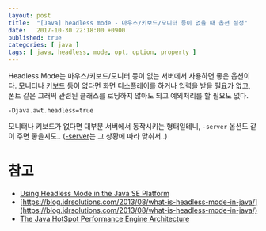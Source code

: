 ```yaml
---
layout: post
title:  "[Java] headless mode - 마우스/키보드/모니터 등이 없을 때 옵션 설정"
date:   2017-10-30 22:18:00 +0900
published: true
categories: [ java ]
tags: [ java, headless, mode, opt, option, property ]
---
```


Headless Mode는 마우스/키보드/모니터 등이 없는 서버에서 사용하면 좋은 옵션이다. 모니터나 키보드 등이 없다면 화면 디스플레이를 하거나 입력을 받을 필요가 없고, 폰트 같은 그래픽 관련된 클래스를 로딩하지 않아도 되고 예외처리를 할 필요도 없다.

```shell
-Djava.awt.headless=true
```

모니터나 키보드가 없다면 대부분 서버에서 동작시키는 형태일테니, `-server` 옵션도 같이 주면 좋을지도.. ([-server](http://www.oracle.com/technetwork/java/whitepaper-135217.html)는 그 상황에 따라 맞춰서..)


# 참고

- [Using Headless Mode in the Java SE Platform](http://www.oracle.com/technetwork/articles/javase/headless-136834.html)
- [https://blog.idrsolutions.com/2013/08/what-is-headless-mode-in-java/](https://blog.idrsolutions.com/2013/08/what-is-headless-mode-in-java/)
- [The Java HotSpot Performance Engine Architecture](http://www.oracle.com/technetwork/java/whitepaper-135217.html)
